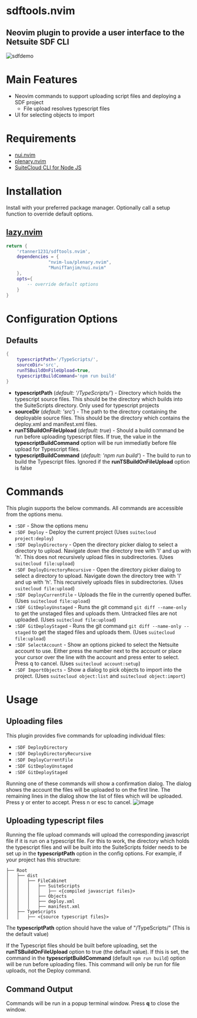 # sdftools.nvim

## Neovim plugin to provide a user interface to the Netsuite SDF CLI

![sdfdemo](https://github.com/rtanner1231/sdftools.nvim/assets/142627958/caff442c-0b73-4a4f-8a29-35d5507d7664)

# Main Features

- Neovim commands to support uploading script files and deploying a SDF project
  - File upload resolves typescript files
- UI for selecting objects to import

# Requirements

- [nui.nvim](https://github.com/MunifTanjim/nui.nvim)
- [plenary.nvim](https://github.com/nvim-lua/plenary.nvim)
- [SuiteCloud CLI for Node JS](https://www.npmjs.com/package/@oracle/suitecloud-cli)

# Installation

Install with your preferred package manager. Optionally call a setup function to override default options.

## [lazy.nvim](https://github.com/folke/lazy.nvim)

```lua
return {
    'rtanner1231/sdftools.nvim',
    dependencies = {
                "nvim-lua/plenary.nvim",
                "MunifTanjim/nui.nvim"
    },
    opts={
        -- override default options
    }
}
```

# Configuration Options

## Defaults

```lua
{
    typescriptPath='/TypeScripts/',
    sourceDir='src',
    runTSBuildOnFileUpload=true,
    typescriptBuildCommand='npm run build'
}
```

- **typescriptPath** (_default: '/TypeScripts/'_) - Directory which holds the typescript source files. This should be the directory which builds into the SuiteScripts directory. Only used for typescript projects
- **sourceDir** (_default: 'src'_) - The path to the directory containing the deployable source files. This should be the directory which contains the deploy.xml and manifest.xml files.
- **runTSBuildOnFileUpload** (_default: true_) - Should a build command be run before uploading typescript files. If true, the value in the **typescriptBuildCommand** option will be run immediatly before file upload for Typescript files.
- **typescriptBuildCommand** (_default: 'npm run build'_) - The build to run to build the Typescript files. Ignored if the **runTSBuildOnFileUpload** option is false

# Commands

This plugin supports the below commands. All commands are accessible from the options menu.

- `:SDF` - Show the options menu
- `:SDF Deploy` - Deploy the current project (Uses `suitecloud project:deploy`)
- `:SDF DeployDirectory` - Open the directory picker dialog to select a directory to upload. Navigate down the directory tree with 'l' and up with 'h'. This does not recursively upload files in subdirectories. (Uses `suitecloud file:upload`)
- `:SDF DeployDirectoryRecursive` - Open the directory picker dialog to select a directory to upload. Navigate down the directory tree with 'l' and up with 'h'. This recursively uploads files in subdirectories. (Uses `suitecloud file:upload`)
- `:SDF DeployCurrentFile` - Uploads the file in the currently opened buffer. (Uses `suitecloud file:upload`)
- `:SDF GitDeployUnstaged` - Runs the git command `git diff --name-only` to get the unstaged files and uploads them. Untracked files are not uploaded. (Uses `suitecloud file:upload`)
- `:SDF GitDeployStaged` - Runs the git command `git diff --name-only --staged` to get the staged files and uploads them. (Uses `suitecloud file:upload`)
- `:SDF SelectAccount` - Show an options picked to select the Netsuite account to use. Either press the number next to the account or place your cursor over the line with the account and press enter to select. Press q to cancel. (Uses `suitecloud account:setup`)
- `:SDF ImportObjects` - Show a dialog to pick objects to import into the project. (Uses `suitecloud object:list` and `suitecloud object:import`)

# Usage

## Uploading files

This plugin provides five commands for uploading individual files:

- `:SDF DeployDirectory`
- `:SDF DeployDirectoryRecursive`
- `:SDF DeployCurrentFile`
- `:SDF GitDeployUnstaged`
- `:SDF GitDeployStaged`

Running one of these commands will show a confirmation dialog. The dialog shows the account the files will be uploaded to on the first line. The remaining lines in the dialog show the list of files which will be uploaded. Press y or enter to accept. Press n or esc to cancel.
![image](https://github.com/rtanner1231/sdftools.nvim/assets/142627958/38953c78-40c4-488e-a1f4-178b9918e568)

## Uploading typescript files

Running the file upload commands will upload the corresponding javascript file if it is run on a typescript file. For this to work, the directory which holds the typescript files and will be built into the SuiteScripts folder needs to be set up in the **typescriptPath** option in the config options. For example, if your project has this structure:

```
├── Root
│   ├── dist
│   │   ├── FileCabinet
│   │   │   ├── SuiteScripts
│   │   │   │   ├── <{compiled javascript files}>
│   │   │   ├── Objects
│   │   │   ├── deploy.xml
│   │   │   ├── manifest.xml
│   ├── TypeScripts
│   │   ├── <{source typescript files}>
```

The **typescriptPath** option should have the value of "/TypeScripts/" (This is the default value)

If the Typescript files should be built before uploading, set the **runTSBuildOnFileUpload** option to true (the default value). If this is set, the command in the **typescriptBuildCommand** (default `npm run build`) option will be run before uploading files. This command will only be run for file uploads, not the Deploy command.

## Command Output

Commands will be run in a popup terminal window. Press **q** to close the window.
